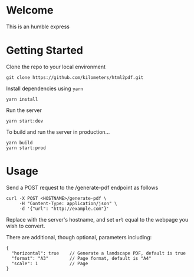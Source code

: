 # Welcome

This is an humble express

# Getting Started

Clone the repo to your local environment

```
git clone https://github.com/kilometers/html2pdf.git
```

Install dependencies using `yarn`

```
yarn install
```

Run the server 

```
yarn start:dev
```

To build and run the server in production...

```
yarn build
yarn start:prod
```

# Usage

Send a POST request to the /generate-pdf endpoint as follows

```
curl -X POST <HOSTNAME>/generate-pdf \
     -H "Content-Type: application/json" \
     -d '{"url": "http://example.com"}'
```

Replace <HOSTNAME> with the server's hostname, and set `url` equal to the webpage you wish to convert.

There are additional, though optional, parameters including:

```
{
  "horizontal": true    // Generate a landscape PDF, default is true
  "format": "A3"        // Page format, default is "A4"
  "scale": 1            // Page
}
```
